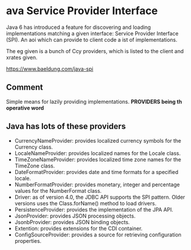 # ava Service Provider Interface

Java 6 has introduced a feature for discovering and loading implementations matching a given interface: Service Provider Interface (SPI).
An aoi which can provide to client code a ist of implementations.

The eg given is a bunch of Ccy providers, which is listed to the client and xrates given.

https://www.baeldung.com/java-spi

## Comment
Simple means for lazily providing implementations. **PROVIDERS being th operative word**

## Java has lots of these providers

- CurrencyNameProvider: provides localized currency symbols for the Currency class.
- LocaleNameProvider: provides localized names for the Locale class.
- TimeZoneNameProvider: provides localized time zone names for the TimeZone class.
- DateFormatProvider: provides date and time formats for a specified locale.
- NumberFormatProvider: provides monetary, integer and percentage values for the NumberFormat class.
- Driver: as of version 4.0, the JDBC API supports the SPI pattern. Older versions uses the Class.forName() method to load drivers.
- PersistenceProvider: provides the implementation of the JPA API.
- JsonProvider: provides JSON processing objects.
- JsonbProvider: provides JSON binding objects.
- Extention: provides extensions for the CDI container.
- ConfigSourceProvider: provides a source for retrieving configuration properties.
